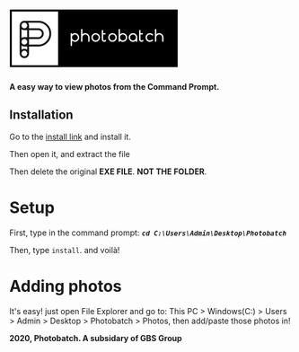 # ![🖼️ Photobatch](https://github.com/Get-Buff-Simulator-Group/Photobatch/blob/master/photobatch.png?raw=true)
**A easy way to view photos from the Command Prompt.**

## Installation
Go to the [install link](https://sourceforge.net/p/photobatch/) and install it. 

Then open it, and extract the file

Then delete the original **EXE FILE**. **NOT THE FOLDER**.

# Setup
First, type in the command prompt: 
***```cd C:\Users\Admin\Desktop\Photobatch```***


Then, type ```install```.
and voilà! 

# Adding photos

It's easy! just open File Explorer and go to: This PC > Windows(C:) > Users > Admin > Desktop > Photobatch > Photos, then add/paste those photos in!






**2020, Photobatch. A subsidary of GBS Group**
